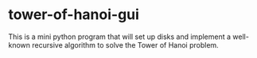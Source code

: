 # tower-of-hanoi-gui
This is a mini python program that will set up disks and implement a well-known recursive algorithm to solve the Tower of Hanoi problem.

